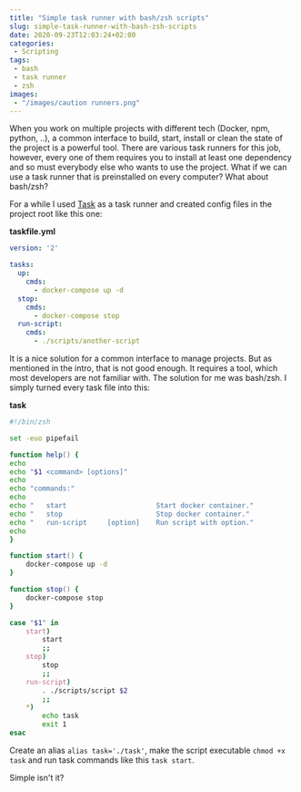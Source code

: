 ```yaml
---
title: "Simple task runner with bash/zsh scripts"
slug: simple-task-runner-with-bash-zsh-scripts
date: 2020-09-23T12:03:24+02:00
categories:
 - Scripting
tags:
 - bash
 - task runner
 - zsh
images:
 - "/images/caution runners.png"
---
```


When you work on multiple projects with different tech (Docker, npm, python, ..), a common interface to build, start, install or clean the state of the project is a powerful tool. There are various task runners for this job, however, every one of them requires you to install at least one dependency and so must everybody else who wants to use the project. What if we can use a task runner that is preinstalled on every computer? What about bash/zsh?
<!--more-->

For a while I used [Task](https://taskfile.dev) as a task runner and created config files in the project root like this one:

**taskfile.yml**

```yml
version: '2'

tasks:
  up:
    cmds:
      - docker-compose up -d
  stop:
    cmds:
      - docker-compose stop
  run-script:
    cmds:
      - ./scripts/another-script
```

It is a nice solution for a common interface to manage projects. But as mentioned in the intro, that is not good enough. It requires a tool, which most developers are not familiar with. The solution for me was bash/zsh. I simply turned every task file into this:

**task**

```zsh
#!/bin/zsh

set -euo pipefail

function help() {
echo
echo "$1 <command> [options]"
echo
echo "commands:"
echo
echo "   start                      Start docker container."
echo "   stop                       Stop docker container."
echo "   run-script     [option]    Run script with option."
echo
}

function start() {
    docker-compose up -d
}

function stop() {
    docker-compose stop
}

case "$1" in
    start)
        start
        ;;
    stop)
        stop
        ;;
    run-script)
        . ./scripts/script $2
        ;;
    *)
        echo task
        exit 1
esac
```

Create an alias `alias task='./task'`, make the script executable `chmod +x task` and run task commands like this `task start`.

Simple isn't it?

